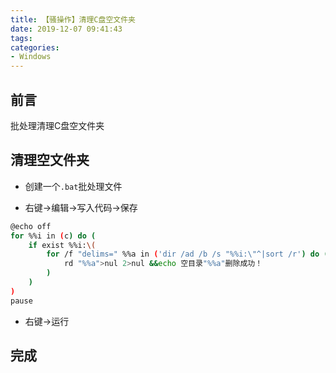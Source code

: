 ```yaml
---
title: 【骚操作】清理C盘空文件夹
date: 2019-12-07 09:41:43
tags:
categories:
- Windows
---
```


## 前言

批处理清理C盘空文件夹

<!-- more -->

## 清理空文件夹

- 创建一个`.bat`批处理文件

- 右键->编辑->写入代码->保存

``` bash
@echo off
for %%i in (c) do (
	if exist %%i:\(
		for /f "delims=" %%a in ('dir /ad /b /s "%%i:\"^|sort /r') do (
			rd "%%a">nul 2>nul &&echo 空目录"%%a"删除成功！
		)
	)
)
pause
```

- 右键->运行

## 完成

